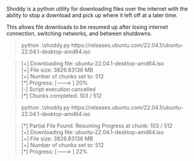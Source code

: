 Shoddy is a python utility for downloading files over the internet with the ability to stop a download and pick up where it left off at a later time.

This allows file downloads to be resumed up after losing internet connection, switching networks, and between shutdowns. 

> python .\shoddy.py https[]()://releases.ubuntu.com/22.04.1/ubuntu-22.04.1-desktop-amd64.iso

>[+] Downloading file: ubuntu-22.04.1-desktop-amd64.iso<br>
>[+] File size: 3826.83136 MB<br>
>[+] Number of chunks set to: 512<br>
>[\*] Progress: [--->                ] 20%<br>
>[-] Script execution cancelled<br>
>[\*] Chunks completed: 103 / 512<br>

> python .\shoddy.py https[]()://releases.ubuntu.com/22.04.1/ubuntu-22.04.1-desktop-amd64.iso

>[\*] Partial File Found. Resuming Progress at chunk: 103 / 512<br>
>[+] Downloading file: ubuntu-22.04.1-desktop-amd64.iso<br>
>[+] File size: 3826.83136 MB<br>
>[+] Number of chunks set to: 512<br>
>[\*] Progress: [--->                ] 22%<br>